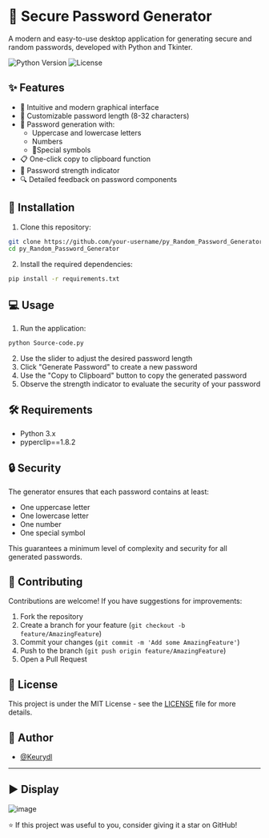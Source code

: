 # 🔐 Secure Password Generator

A modern and easy-to-use desktop application for generating secure and random passwords, developed with Python and Tkinter.

![Python Version](https://img.shields.io/badge/python-3.x-blue.svg)
![License](https://img.shields.io/badge/license-MIT-green.svg)

## ✨ Features

- 🎯 Intuitive and modern graphical interface
- 📏 Customizable password length (8-32 characters)
- 🔄 Password generation with:
  - Uppercase and lowercase letters
  - Numbers
  - 💫Special symbols
- 📋 One-click copy to clipboard function
- 💪 Password strength indicator
- 🔍 Detailed feedback on password components

## 🚀 Installation

1. Clone this repository:
```bash
git clone https://github.com/your-username/py_Random_Password_Generator.git
cd py_Random_Password_Generator
```

2. Install the required dependencies:
```bash
pip install -r requirements.txt
```

## 💻 Usage

1. Run the application:
```bash
python Source-code.py
```

2. Use the slider to adjust the desired password length
3. Click "Generate Password" to create a new password
4. Use the "Copy to Clipboard" button to copy the generated password
5. Observe the strength indicator to evaluate the security of your password

## 🛠️ Requirements

- Python 3.x
- pyperclip==1.8.2

## 🔒 Security

The generator ensures that each password contains at least:
- One uppercase letter
- One lowercase letter
- One number
- One special symbol

This guarantees a minimum level of complexity and security for all generated passwords.

## 🤝 Contributing

Contributions are welcome! If you have suggestions for improvements:

1. Fork the repository
2. Create a branch for your feature (`git checkout -b feature/AmazingFeature`)
3. Commit your changes (`git commit -m 'Add some AmazingFeature'`)
4. Push to the branch (`git push origin feature/AmazingFeature`)
5. Open a Pull Request

## 📝 License

This project is under the MIT License - see the [LICENSE](LICENSE) file for more details.

## 👥 Author

- [@Keurydl](https://github.com/Keurydl)

---
## ▶️ Display
![image](https://github.com/user-attachments/assets/53897739-7a2b-46b0-b6e8-5ac33ba1c41e)


⭐️ If this project was useful to you, consider giving it a star on GitHub!
